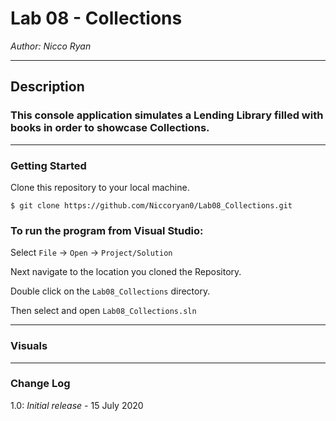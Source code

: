 # Lab 08 - Collections
*Author: Nicco Ryan*

----

## Description
### This console application simulates a Lending Library filled with books in order to showcase Collections.
---

### Getting Started
Clone this repository to your local machine.

```
$ git clone https://github.com/Niccoryan0/Lab08_Collections.git
```

### To run the program from Visual Studio:
Select ```File``` -> ```Open``` -> ```Project/Solution```

Next navigate to the location you cloned the Repository.

Double click on the ```Lab08_Collections``` directory.

Then select and open ```Lab08_Collections.sln```

---

### Visuals


---

### Change Log
1.0: *Initial release* - 15 July 2020